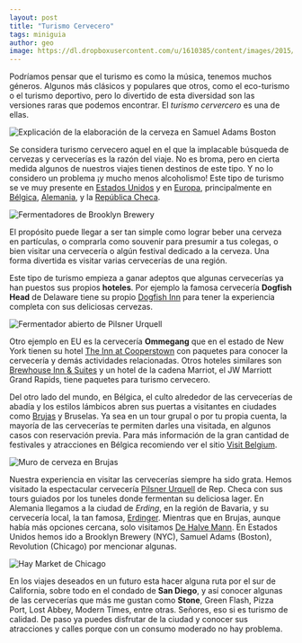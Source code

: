 ```yaml
---
layout: post
title: "Turismo Cervecero"
tags: miniguia
author: geo
image: https://dl.dropboxusercontent.com/u/1610385/content/images/2015/04/DSC09245.JPG
---
```

Podríamos pensar que el turismo es como la música, tenemos muchos géneros. Algunos más clásicos y populares que otros, como el eco-turismo o el turismo deportivo, pero lo divertido de esta diversidad son las versiones raras que podemos encontrar. El *turismo cervercero* es una de ellas.

![Explicación de la elaboración de la cerveza en Samuel Adams Boston](https://dl.dropboxusercontent.com/u/1610385/content/images/2015/04/2015-01-07-13-05-46.jpg)

Se considera turismo cervecero aquel en el que la implacable búsqueda de cervezas y cervecerías es la razón del viaje. No es broma, pero en cierta medida algunos de nuestros viajes tienen destinos de este tipo. Y no lo considero un problema ¡y mucho menos alcoholismo! Este tipo de turismo se ve muy presente en [Estados Unidos](/tag/estados-unidos) y en [Europa](/tag/europa), principalmente en [Bélgica](/tag/belgica), [Alemania](/tag/alemania), y la [República Checa](/tag/republica-checa/).

![Fermentadores de Brooklyn Brewery](https://dl.dropboxusercontent.com/u/1610385/content/images/2015/04/DSC09684.JPG)

El propósito puede llegar a ser tan simple como lograr beber una cerveza en partículas, o comprarla como souvenir para presumir a tus colegas, o bien visitar una cervecería o algún festival dedicado a la cerveza. Una forma divertida es visitar varias cervecerías de una región. 

Este tipo de turismo empieza a ganar adeptos que algunas cervecerías ya han puestos sus propios **hoteles**. Por ejemplo la famosa cervecería **Dogfish Head** de Delaware tiene su propio [Dogfish Inn](http://www.dogfishinn.com/) para tener la experiencia completa con sus deliciosas cervezas.

![Fermentador abierto de Pilsner Urquell](https://dl.dropboxusercontent.com/u/1610385/content/images/2015/04/DSC05116.JPG)

Otro ejemplo en EU es la cervecería **Ommegang** que en el estado de New York tienen su hotel [The Inn at Cooperstown](http://www.innatcooperstown.com/) con paquetes para conocer la cervecería y demás actividades relacionadas. Otros hoteles similares son [Brewhouse Inn & Suites](http://www.brewhousesuites.com/) y un hotel de la cadena Marriot, el JW Marriott Grand Rapids, tiene paquetes para turismo cervecero.

Del otro lado del mundo, en Bélgica, el culto alrededor de las cervecerías de abadía y los estilos lámbicos abren sus puertas a visitantes en ciudades como [Brujas](/tag/brujas) y Bruselas. Ya sea en un tour grupal o por tu propia cuenta, la mayoría de las cervecerías te permiten darles una visitada, en algunos casos con reservación previa. Para más información de la gran cantidad de festivales y atracciones en Bélgica recomiendo ver el sitio [Visit Belgium](http://www.visitbelgium.com/?page=beer-lovers).

![Muro de cerveza en Brujas](https://dl.dropboxusercontent.com/u/1610385/content/images/2015/04/DSC06848.JPG)

Nuestra experiencia en visitar las cervecerías siempre ha sido grata. Hemos visitado la espectacular cervecería [Pilsner Urquell](http://pilsnerurquell.com/) de Rep. Checa con sus tours guiados por los tuneles donde fermentan su deliciosa lager. En Alemania llegamos a la ciudad de *Erding*, en la región de Bavaria, y su cervecería local, la tan famosa, [Erdinger](http://www.erdinger.de/). Mientras que en Brujas, aunque había más opciones cercana, solo visitamos [De Halve Mann](http://www.halvemaan.be/). En Estados Unidos hemos ido a Brooklyn Brewery (NYC), Samuel Adams (Boston), Revolution (Chicago) por mencionar algunas.

![Hay Market de Chicago](https://dl.dropboxusercontent.com/u/1610385/content/images/2015/04/2013-09-14-16-06-22.jpg)

En los viajes deseados en un futuro esta hacer alguna ruta por el sur de California, sobre todo en el condado de **San Diego**, y así conocer algunas de las cervecerías que más me gustan como **Stone**, Green Flash, Pizza Port, Lost Abbey, Modern Times, entre otras. Señores, eso si es turismo de calidad. De paso ya puedes disfrutar de la ciudad y conocer sus atracciones y calles porque con un consumo moderado no hay problema.